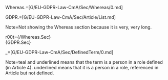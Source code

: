 Whereas.=[G/EU-GDPR-Law-CmA/Sec/Whereas/0.md]

GDPR.=[G/EU-GDPR-Law-CmA/Sec/Article/List.md]

Note=Not showing the Whereas section because it is very, very long.

r00t={/Whereas.Sec}</b><br>{GDPR.Sec}

_=[G/EU-GDPR-Law-CmA/Sec/DefinedTerm/0.md]

Note=<span class="definedterm person">teal and underlined</span> means that the term is a person in a role defined (in Article 4).  <span class="person">underlined</span> means that it is a person in a role, referenced in Article but not defined.
